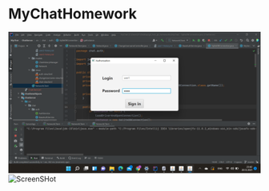 # MyChatHomework
![ScreenSHot](interface_screenshots/auth.png "Authentication window")
![ScreenSHot](interface_screenshots/chat_inteface.png "Chat's interface")
